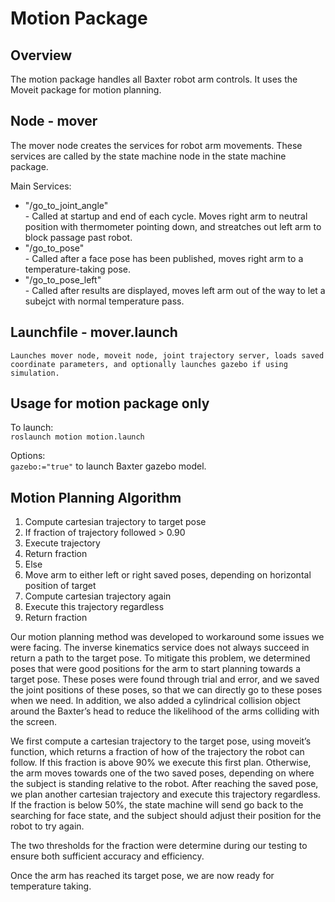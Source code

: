 # Motion Package 

## Overview 
The motion package handles all Baxter robot arm controls. It uses the Moveit package for motion planning.

## Node - mover 
The mover node creates the services for robot arm movements. These services are called by the state machine node in the state machine package.

Main Services:<br/>
- "/go_to_joint_angle"<br/>
      - Called at startup and end of each cycle. Moves right arm to neutral position with thermometer pointing down, and streatches out left arm to block passage past robot.<br/>
- "/go_to_pose"<br/>
      - Called after a face pose has been published, moves right arm to a temperature-taking pose.<br/>
- "/go_to_pose_left"<br/>
      - <tab/> Called after results are displayed, moves left arm out of the way to let a subejct with normal temperature pass.
  
## Launchfile - mover.launch 
    Launches mover node, moveit node, joint trajectory server, loads saved coordinate parameters, and optionally launches gazebo if using simulation.

## Usage for motion package only
To launch: <br/>
`roslaunch motion motion.launch` 

Options: <br/>
`gazebo:="true"` to launch Baxter gazebo model.


## Motion Planning Algorithm 
1. Compute cartesian trajectory to target pose
2. If fraction of trajectory followed > 0.90
3.   Execute trajectory 
4.   Return fraction
5. Else 
6.   Move arm to either left or right saved poses, 
     depending on horizontal position of target 
7.   Compute cartesian trajectory again
8.   Execute this trajectory regardless 
9.   Return fraction

Our motion planning method was developed to workaround some issues we were facing. The inverse kinematics service does not always succeed in return a path to the target pose. To mitigate this problem, we determined poses that were good positions for the arm to start planning towards a target pose. These poses were found through trial and error, and we saved the joint positions of these poses, so that we can directly go to these poses when we need. In addition, we also added a cylindrical collision object around the Baxter’s head to reduce the likelihood of the arms colliding with the screen.

We first compute a cartesian trajectory to the target pose, using moveit’s function, which returns a fraction of how of the trajectory the robot can follow. If this fraction is above 90% we execute this first plan. Otherwise, the arm moves towards one of the two saved poses, depending on where the subject is standing relative to the robot. After reaching the saved pose, we plan another cartesian trajectory and execute this trajectory regardless. If the fraction is below 50%, the state machine will send go back to the searching for face state, and the subject should adjust their position for the robot to try again. 

The two thresholds for the fraction were determine during our testing to ensure both sufficient accuracy and efficiency.

Once the arm has reached its target pose, we are now ready for temperature taking.

